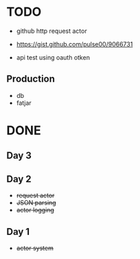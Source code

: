 
# TODO

- github http request actor 

- https://gist.github.com/pulse00/9066731
- api test using oauth otken

## Production 

- db
- fatjar


# DONE

## Day 3

## Day 2

- ~~request actor~~
- ~~JSON parsing~~
- ~~actor logging~~

## Day 1

- ~~actor system~~


